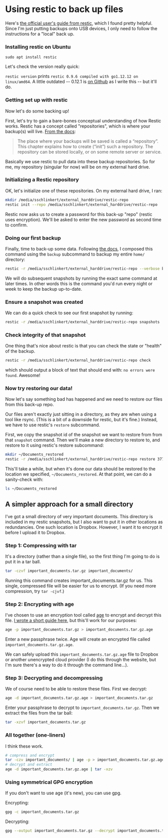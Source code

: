 # Using restic to back up files

Here's [the official user's guide from restic](https://restic.readthedocs.io/en/latest/020_installation.html), which I found pretty helpful. Since I'm just putting backups onto USB devices, I only need to follow the instructions for a "local" back up.

### Installing restic on Ubuntu

`sudo apt install restic`

Let's check the version really quick:

`restic version` prints `restic 0.9.6 compiled with go1.12.12 on linux/amd64`. A little outdated -- 0.12.1 is [on Github](https://github.com/restic/restic/releases) as I write this -- but it'll do.

### Getting set up with restic

Now let's do some backing up!

First, let's try to gain a bare-bones conceptual understanding of how Restic works. Restic has a concept called "repositories", which is where your backup(s) will live. [From the docs](https://restic.readthedocs.io/en/latest/030_preparing_a_new_repo.html#preparing-a-new-repository):

> The place where your backups will be saved is called a “repository”. This chapter explains how to create (“init”) such a repository. The repository can be stored locally, or on some remote server or service. 

Basically we use restic to pull data into these backup repositories. So for me, my repository (singular for now) will be on my external hard drive.

### Initializing a Restic repository

OK, let's initialize one of these repositories. On my external hard drive, I ran:

```bash
mkdir /media/sschlinkert/external_harddrive/restic-repo
restic init --repo /media/sschlinkert/external_harddrive/restic-repo
```

Restic now asks us to create a password for this back-up "repo" (restic uses encryption). We'll be asked to enter the new password as second time to confirm.

### Doing our first backup

Finally, time to back-up some data. Following [the docs](https://restic.readthedocs.io/en/latest/040_backup.html), I composed this command using the `backup` subcommand to backup my entire `home/` directory:

```bash
restic -r /media/sschlinkert/external_harddrive/restic-repo --verbose backup /home/sschlinkert/
```

We will do subsequent snapshots by running the exact same command at later times. In other words this is the command you'd run every night or week to keep the backup up-to-date.

### Ensure a snapshot was created

We can do a quick check to see our first snapshot by running: 

```bash
restic -r /media/sschlinkert/external_harddrive/restic-repo snapshots
```

### Check integrity of that snapshot

One thing that's nice about restic is that you can check the state or "health" of the backup.

```bash
restic -r /media/sschlinkert/external_harddrive/restic-repo check
```

which should output a block of text that should end with: `no errors were found`. Awesome!

### Now try restoring our data!

Now let's say something bad has happened and we need to restore our files from this back-up repo. 

Our files aren't exactly just sitting in a directory, as they are when using a tool like rsync. (This is a bit of a downside for restic, but it's fine.) Instead, we have to use restic's `restore` subcommand.

First, we copy the snapshot id of the snapshot we want to restore from from that `snapshot` command. Then we'll make a new directory to restore to, and restore to it using restic's restore subcommand:

```bash
mkdir ~/Documents_restored
restic -r /media/sschlinkert/external_harddrive/restic-repo restore 37769142 --target ~/Documents_restored
```

This'll take a while, but when it's done our data should be restored to the location we specified, `~/Documents_restored`. At that point, we can do a sanity-check with:

```bash
ls ~/Documents_restored
```

## A simpler approach for a small directory

I've got a small directory of very important documents. This directory is included in my restic snapshots, but I also want to put it in other locations as redundancies. One such location is Dropbox. However, I want it to encrypt it before I upload it to Dropbox.

### Step 1: Compressing with tar

It's a directory (rather than a single file), so the first thing I'm going to do is put it in a tar ball.

```bash
tar -czvf important_documents.tar.gz important_documents/
```

Running this command creates important_documents.tar.gz for us. This single, compressed file will be easier for us to encrypt. (If you need more compression, try `tar -cjvf`.)

### Step 2: Encrypting with age

I've chosen to use an encryption tool called [age](https://github.com/FiloSottile/age) to encrypt and decrypt this file. [I wrote a short guide here](https://sts10.github.io/2021/09/06/exploring-age-1-point-0.html), but this'll work for our purposes:

```bash
age -p important_documents.tar.gz > important_documents.tar.gz.age
```

Enter a new passphrase twice. Age will create an encrypted file called `important_documents.tar.gz.age`. 

We can safely upload this `important_documents.tar.gz.age` file to Dropbox or another unencrypted cloud provider (I do this through the website, but I'm sure there's a way to do it through the command line...).

### Step 3: Decrypting and decompressing

We of course need to be able to restore these files. First we decrypt:  

```bash
age -d important_documents.tar.gz.age > important_documents.tar.gz
```

Enter your passphrase to decrypt to `important_documents.tar.gz`. Then we extract the files from the tar ball:

```bash
tar -xzvf important_documents.tar.gz
```

### All together (one-liners)

I think these work.

```bash
# compress and encrypt
tar -czv important_documents/ | age -p > important_documents.tar.gz.age
# decrypt and extract
age -d important_documents.tar.gz.age | tar -xzv
```

### Using symmetrical GPG encryption

If you don't want to use age (it's new), you can use gpg. 

Encrypting:
```bash
gpg -c important_documents.tar.gz
```

Decrypting:
```bash
gpg --output important_documents.tar.gz --decrypt important_documents.tar.gz.gpg
```

